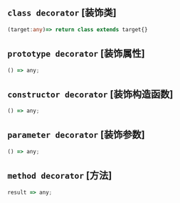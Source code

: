 ## `class decorator` [装饰类]

```ts
(target:any)=> return class extends target{}
```

## `prototype decorator` [装饰属性]

```ts
() => any;
```

## `constructor decorator` [装饰构造函数]

```ts
() => any;
```

## `parameter decorator` [装饰参数]

```ts
() => any;
```

## `method decorator` [方法]

```ts
result => any;
```
